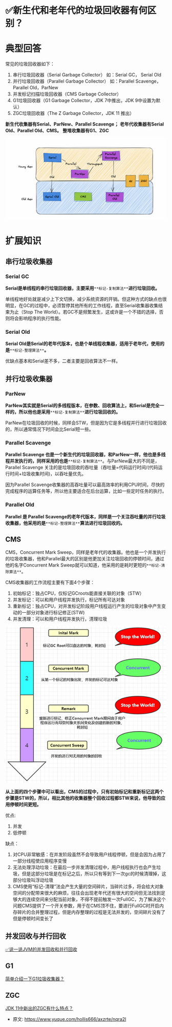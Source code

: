 # ✅新生代和老年代的垃圾回收器有何区别？
<!--page header-->

<a name="YeT45"></a>
# 典型回答

常见的垃圾回收器如下：

1.  串行垃圾回收器（Serial Garbage Collector） 如：Serial GC， Serial Old
2.  并行垃圾回收器（Parallel Garbage Collector） 如：Parallel Scavenge，Parallel Old，ParNew
3.  并发标记扫描垃圾回收器（CMS Garbage Collector） 
4.  G1垃圾回收器（G1 Garbage Collector，JDK 7中推出，JDK 9中设置为默认） 
5. ZGC垃圾回收器（The Z Garbage Collector，JDK 11 推出）

**新生代收集器有Serial、ParNew、Parallel Scavenge；**
**老年代收集器有Serial Old、Parallel Old、CMS。**
**整堆收集器有G1、ZGC**

![image.png](./img/DVvyPCh7jJBJq4iW/1671864805509-c14c2f9a-33b2-4750-ac63-574578f9cc38-505536.png)
<a name="opt9h"></a>
# 扩展知识
<a name="pKWve"></a>
## 串行垃圾收集器
<a name="Mecfy"></a>
### Serial GC
**Serial是单线程的串行垃圾回收器，主要采用**`**标记-复制算法**`**进行垃圾回收。**

单线程地好处就是减少上下文切换，减少系统资源的开销。但这种方式的缺点也很明显，在GC的过程中，必须暂停其他所有的工作线程，直至Serial收集器收集结束为止（Stop The World）。若GC不是频繁发生，这或许是一个不错的选择，否则将会影响程序的执行性能。 

<a name="x2e0f"></a>
### Serial Old

**Serial Old是Serial的老年代版本，也是个单线程收集器，适用于老年代，使用的是**`**标记-整理算法**`**。**

优缺点基本和Serial差不多，二者主要是回收算法不一样。

<a name="qCJPq"></a>
## 并行垃圾收集器
<a name="TVbRx"></a>
### ParNew

**ParNew其实就是Serial的多线程版本，在参数、回收算法上，和Serial是完全一样的，所以他也是采用**`**标记-复制算法**`**进行垃圾回收的。**

ParNew在垃圾回收的时候，同样会STW，但是因为它是多线程并行进行垃圾回收的，所以通常情况下时间会比Serial短一些。

<a name="GqpqU"></a>
### Parallel Scavenge

**Parallel Scavenge 也是一个新生代的垃圾回收器，和ParNew一样，他也是多线程并发执行的，同样采用的也是**`**标记-复制算法**`。与ParNew最大的不同是，Parallel Scavenge 关注的是垃圾回收的吞吐量（吞吐量=代码运行时间/(代码运行时间+垃圾收集时间)，以吞吐量优先。

因为Parallel Scavenge收集器的高吞吐量可以最高效率的利用CPU时间，尽快的完成程序的运算任务等，所以他主要适合在后台运算，比如一些定时任务的执行。

<a name="cE6MP"></a>
### Parallel Old
**Parallel 是 Parallel Scavenge的老年代版本，同样是一个关注吞吐量的并行垃圾收集器，他采用的是**`**标记-整理算法**`**算法进行垃圾回收的。**

<a name="OTRMw"></a>
## CMS

CMS，Concurrent Mark Sweep，同样是老年代的收集器。他也是一个并发执行的垃圾收集器，他和Parallel最大的区别是他更加关注垃圾回收的停顿时间，通过他的名字Concurrent Mark Sweep就可以知道，他采用的是耗时更短的`**标记-清除算法**`。

CMS收集器的工作流程主要有下面4个步骤：

1. 初始标记：独占CPU，仅标记GCroots能直接关联的对象（STW）
2. 并发标记：可以和用户线程并发执行，标记所有可达对象
3. 重新标记：独占CPU，对并发标记阶段用户线程运行产生的垃圾对象中产生变动的一部分对象进行标记修正(STW)
4. 并发清理：可以和用户线程并发执行，清理垃圾

![image.png](./img/DVvyPCh7jJBJq4iW/1670157866341-bf6b1111-db74-46fa-914e-cf4e1a4621fa-517803.png)

**从上面的四个步骤中可以看出，CMS的过程中，只有初始标记和重新标记这两个步骤是STW的，所以，相比其他的收集器整个回收过程都STW来说，他导致的应用停顿时间更短。**

优点:

1. 并发
2. 低停顿

缺点：

1. 对CPU非常敏感：在并发阶段虽然不会导致用户线程停顿，但是会因为占用了一部分线程使应用程序变慢
2. 无法处理浮动垃圾：在最后一步并发清理过程中，用户线程执行也会产生垃圾，但是这部分垃圾是在标记之后，所以只有等到下一次gc的时候清理掉，这部分垃圾叫浮动垃圾
3. CMS使用“标记-清理”法会产生大量的空间碎片，当碎片过多，将会给大对象空间的分配带来很大的麻烦，往往会出现老年代还有很大的空间但无法找到足够大的连续空间来分配当前对象，不得不提前触发一次FullGC，为了解决这个问题CMS提供了一个开关参数，用于在CMS顶不住，要进行FullGC时开启内存碎片的合并整理过程，但是内存整理的过程是无法并发的，空间碎片没有了但是停顿时间变长了

<a name="rwZVo"></a>
## 并发回收与并行回收

[✅说一说JVM的并发回收和并行回收](https://www.yuque.com/hollis666/axzrte/srfo2k1o2nq4dp7f?view=doc_embed)

<a name="DJSsO"></a>
## G1
[简单介绍一下G1垃圾收集器？](https://www.yuque.com/hollis666/axzrte/hgquufzt6m9psmtp?view=doc_embed)


<a name="Rr4Nz"></a>
## ZGC

[JDK 11中新出的ZGC有什么特点？](https://www.yuque.com/hollis666/axzrte/qpu0uu6em1ompzeh?view=doc_embed)


<!--page footer-->
- 原文: <https://www.yuque.com/hollis666/axzrte/nqra2l>